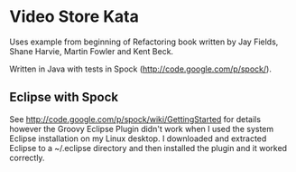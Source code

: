 Video Store Kata
================

Uses example from beginning of Refactoring book written by Jay Fields,
Shane Harvie, Martin Fowler and Kent Beck.

Written in Java with tests in Spock (http://code.google.com/p/spock/).

Eclipse with Spock
------------------
See http://code.google.com/p/spock/wiki/GettingStarted for details
however the Groovy Eclipse Plugin didn't work when I used the system
Eclipse installation on my Linux desktop. I downloaded and extracted
Eclipse to a ~/.eclipse directory and then installed the plugin and
it worked correctly.
